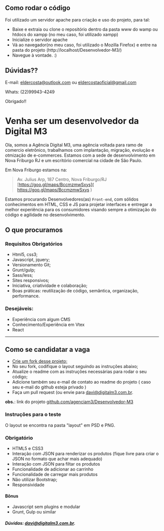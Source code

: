 ## Como rodar o código
Foi utilizado um servidor apache para criação e uso do projeto, para tal:
- Baixe e extraia ou clone o repositório dentro da pasta www do wamp ou htdocs do xampp (no meu caso, foi utilizado xampp)
- Inicialize o servidor apache
- Vá ao navegador(no meu caso, foi utilizado o Mozilla Firefox) e entre na pasta do projeto (http://localhost/Desenvolvedor-M3/)
- Navegue à vontade. :)

## Dúvidas??
E-mail: eldercosta@outlook.com ou eldercostaoficial@gmail.com

Whats: (22)99943-4249

Obrigado!!

# Venha ser um desenvolvedor da Digital M3

Ola, somos a Agência Digital M3, uma agência voltada para ramo de comercio eletrônico, trabalhamos com implantação, migração, evolução e otmização de e-commerces. Estamos com a sede de desenvolvimento em Nova Friburgo RJ e um escritório comercial na cidade de São Paulo.

Em Nova Friburgo estamos na: 
> Av. Julius Arp, 187 
> Centro, Nova Friburgo/RJ
[https://goo.gl/maps/BccmzmwSxys]( https://goo.gl/maps/BccmzmwSxys )

Estamos procurando Desenvolvedores(as) `Front-end`, com sólidos conhecimentos em HTML, CSS e JS para projetar interfaces e entregar a melhor experiência para os consumidores visando sempre a otimização do código e agilidade no desenvolvimento.

## O que procuramos

### Requisitos Obrigatórios

- Html5, css3;
- Javascript, jquery;
- Versionamento Git;
- Grunt/gulp;
- Sass/less;
- Sites responsivos;
- Iniciativa, criatividade e colaboração;
- Boas práticas: reutilização de código, semântica, organização, performance.

### Desejáveis:

- Experiência com algum CMS
- Conhecimento/Experiência em Vtex
- React

----

## Como se candidatar a vaga

- [Crie um fork desse projeto;](https://github.com/agenciam3/Desenvolvedor-M3/fork)
- No seu fork, codifique o layout seguindo as instruções abaixo;
- Atualize o readme com as instruções necessárias para rodar o seu código;
- Adicione também seu e-mail de contato ao readme do projeto ( caso seu e-mail do github esteja privado )
- Faça um pull request (ou envie para [davi@digitalm3.com.br](mailto:davi@digitalm3.com.br?subject=Vaga%20DEV%20-%20Digital%20M3).


**obs.**: link do projeto [github.com/agenciam3/Desenvolvedor-M3](https://github.com/agenciam3/Desenvolvedor-M3)

### Instruções para o teste

O layout se encontra na pasta "layout" em PSD e PNG.

### Obrigatório

- HTML5 e CSS3
- Interação com JSON para renderizar os produtos (fique livre para criar o JSON no formato que achar mais adequado)
- Interação com JSON para filtar os produtos
- Funcionalidade de adicionar ao carrinho
- Funcionalidade de carregar mais produtos
- Não utilizar Bootstrap;
- Responsividade

#### Bônus

- Javascript sem plugins e modular
- Grunt, Gulp ou similar

##### Dúvidas: [davi@digitalm3.com.br](mailto:davi@digitalm3.com.br?subject=Dúvida%20Vaga%20DEV%20-%20Digital%20M3).
